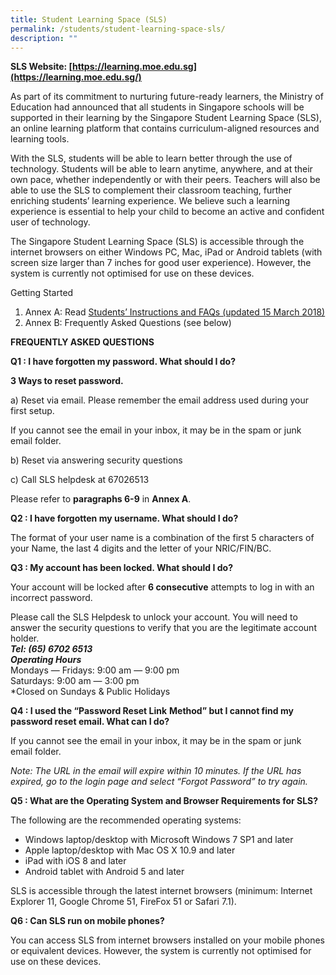 ```yaml
---
title: Student Learning Space (SLS)
permalink: /students/student-learning-space-sls/
description: ""
---
```

**SLS Website: [https://learning.moe.edu.sg](https://learning.moe.edu.sg/)**

As part of its commitment to nurturing future-ready learners, the Ministry of Education had announced that all students in Singapore schools will be supported in their learning by the Singapore Student Learning Space (SLS), an online learning platform that contains curriculum-aligned resources and learning tools.

With the SLS, students will be able to learn better through the use of technology. Students will be able to learn anytime, anywhere, and at their own pace, whether independently or with their peers. Teachers will also be able to use the SLS to complement their classroom teaching, further enriching students’ learning experience. We believe such a learning experience is essential to help your child to become an active and confident user of technology.

The Singapore Student Learning Space (SLS) is accessible through the internet browsers on either Windows PC, Mac, iPad or Android tablets (with screen size larger than 7 inches for good user experience). However, the system is currently not optimised for use on these devices.

Getting Started

1.  Annex A: Read [Students’ Instructions and FAQs (updated 15 March 2018)](/files/Students/SLS/Students-Instructions-and-FAQs-updated-15-March-2018.pdf)
2.  Annex B: Frequently Asked Questions (see below)

**FREQUENTLY ASKED QUESTIONS**

**Q1 : I have forgotten my password. What should I do?**

**3 Ways to reset password.**

a) Reset via email. Please remember the email address used during your first setup.

If you cannot see the email in your inbox, it may be in the spam or junk email folder.

b) Reset via answering security questions

c) Call SLS helpdesk at 67026513

Please refer to **paragraphs 6-9** in **Annex A**.

**Q2 : I have forgotten my username. What should I do?**

The format of your user name is a combination of the first 5 characters of your Name, the last 4 digits and the letter of your NRIC/FIN/BC.

**Q3 : My account has been locked. What should I do?**

Your account will be locked after **6 consecutive** attempts to log in with an incorrect password.

Please call the SLS Helpdesk to unlock your account. You will need to answer the security questions to verify that you are the legitimate account holder.  
**_Tel: (65) 6702 6513_**  
**_Operating Hours_**  
Mondays ― Fridays: 9:00 am ― 9:00 pm  
Saturdays: 9:00 am ― 3:00 pm  
\*Closed on Sundays & Public Holidays

**Q4 : I used the “Password Reset Link** **Method” but I cannot find my password reset email. What can I do?**

If you cannot see the email in your inbox, it may be in the spam or junk email folder.

_Note: The URL in the email will expire within 10 minutes. If the URL has expired, go to the login page and select “Forgot Password” to try again._

**Q5 : What are the Operating System and Browser Requirements for SLS?**

The following are the recommended operating systems:

*   Windows laptop/desktop with Microsoft Windows 7 SP1 and later
*   Apple laptop/desktop with Mac OS X 10.9 and later
*   iPad with iOS 8 and later
*   Android tablet with Android 5 and later

SLS is accessible through the latest internet browsers (minimum: Internet Explorer 11, Google Chrome 51, FireFox 51 or Safari 7.1).

**Q6 : Can SLS run on mobile phones?**

You can access SLS from internet browsers installed on your mobile phones or equivalent devices. However, the system is currently not optimised for use on these devices.
